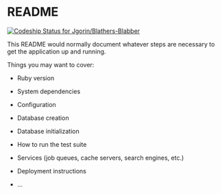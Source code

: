 # README
[![Codeship Status for Jgorin/Blathers-Blabber](https://app.codeship.com/projects/9edc125d-980e-4a43-8987-1fff786abacb/status?branch=master)](https://app.codeship.com/projects/442458)

This README would normally document whatever steps are necessary to get the
application up and running.

Things you may want to cover:

* Ruby version

* System dependencies

* Configuration

* Database creation

* Database initialization

* How to run the test suite

* Services (job queues, cache servers, search engines, etc.)

* Deployment instructions

* ...
